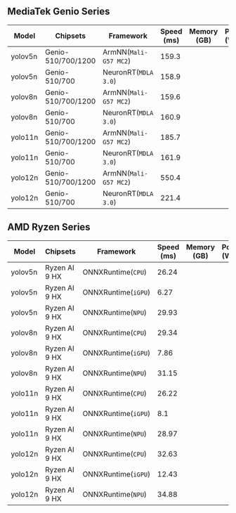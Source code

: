 ## MediaTek Genio Series
  
  | Model   |     Chipsets          |    Framework                |    Speed (ms) |   Memory (GB) |  Power (Watt) |     Temp (°C)    |
  |---------|-----------------------|-----------------------------|---------------|---------------|---------------|------------------|
  | yolov5n  |  Genio-510/700/1200 | ArmNN(`Mali-G57 MC2`)       |  159.3  |           |               |                  |
  | yolov5n  |  Genio-510/700      | NeuronRT(`MDLA 3.0`)        |  158.9   |           |               |                  |
  | yolov8n  |  Genio-510/700/1200 | ArmNN(`Mali-G57 MC2`)       |  159.6  |           |               |                  |
  | yolov8n  |  Genio-510/700      | NeuronRT(`MDLA 3.0`)        |  160.9   |           |               |                  |
  | yolo11n  |  Genio-510/700/1200 | ArmNN(`Mali-G57 MC2`)       |  185.7  |           |               |                  |
  | yolo11n  |  Genio-510/700      | NeuronRT(`MDLA 3.0`)        |  161.9   |           |               |                  |
  | yolo12n |  Genio-510/700/1200  | ArmNN(`Mali-G57 MC2`)        |  550.4 |           |               |                  |
  | yolo12n |  Genio-510/700       | NeuronRT(`MDLA 3.0`)         |  221.4   |           |               |                  |

  ## AMD Ryzen Series

  | Model   |     Chipsets      |    Framework         |    Speed (ms) |   Memory (GB) |  Power (Watt) |     Temp (°C)    |
  |---------|-------------------|----------------------|---------------|---------------|---------------|------------------|
  | yolov5n  |  Ryzen AI 9 HX   | ONNXRuntime(`CPU`)   |  26.24        |               |               |                  |
  | yolov5n  |  Ryzen AI 9 HX   | ONNXRuntime(`iGPU`)  |  6.27         |               |               |                  |
  | yolov5n  |  Ryzen AI 9 HX   | ONNXRuntime(`NPU`)   |  29.93        |               |               |                  |
  | yolov8n  |  Ryzen AI 9 HX   | ONNXRuntime(`CPU`)   |  29.34        |               |               |                  |
  | yolov8n  |  Ryzen AI 9 HX   | ONNXRuntime(`iGPU`)  |  7.86         |               |               |                  |
  | yolov8n  |  Ryzen AI 9 HX   | ONNXRuntime(`NPU`)   |  31.15        |               |               |                  |
  | yolo11n  |  Ryzen AI 9 HX   | ONNXRuntime(`CPU`)   |  26.22        |               |               |                  |
  | yolo11n  |  Ryzen AI 9 HX   | ONNXRuntime(`iGPU`)  |  8.1          |               |               |                  |
  | yolo11n  |  Ryzen AI 9 HX   | ONNXRuntime(`NPU`)   |  28.97        |               |               |                  |
  | yolo12n  |  Ryzen AI 9 HX   | ONNXRuntime(`CPU`)   |  32.63        |               |               |                  |
  | yolo12n  |  Ryzen AI 9 HX   | ONNXRuntime(`iGPU`)  |  12.43        |               |               |                  |
  | yolo12n  |  Ryzen AI 9 HX   | ONNXRuntime(`NPU`)   |  34.88        |               |               |                  |
